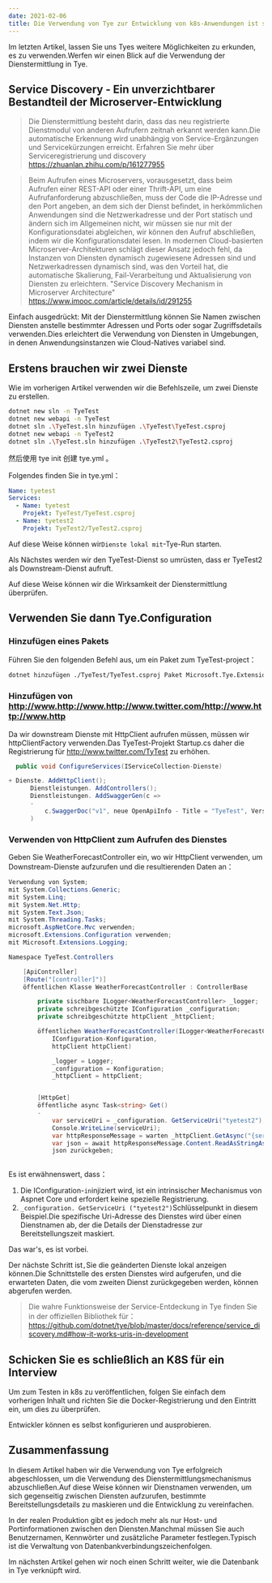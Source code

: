 ```yaml
---
date: 2021-02-06
title: Die Verwendung von Tye zur Entwicklung von k8s-Anwendungen ist so einfach wie das (II)
---
```


Im letzten Artikel, lassen Sie uns Tyes weitere Möglichkeiten zu erkunden, es zu verwenden.Werfen wir einen Blick auf die Verwendung der Dienstermittlung in Tye.

<!-- more -->

<!-- md Header-Newbe-Claptrap.md -->

## Service Discovery - Ein unverzichtbarer Bestandteil der Microserver-Entwicklung

> Die Dienstermittlung besteht darin, dass das neu registrierte Dienstmodul von anderen Aufrufern zeitnah erkannt werden kann.Die automatische Erkennung wird unabhängig von Service-Ergänzungen und Servicekürzungen erreicht. Erfahren Sie mehr über Serviceregistrierung und discovery <https://zhuanlan.zhihu.com/p/161277955>

> Beim Aufrufen eines Microservers, vorausgesetzt, dass beim Aufrufen einer REST-API oder einer Thrift-API, um eine Aufrufanforderung abzuschließen, muss der Code die IP-Adresse und den Port angeben, an dem sich der Dienst befindet, in herkömmlichen Anwendungen sind die Netzwerkadresse und der Port statisch und ändern sich im Allgemeinen nicht, wir müssen sie nur mit der Konfigurationsdatei abgleichen, wir können den Aufruf abschließen, indem wir die Konfigurationsdatei lesen. In modernen Cloud-basierten Microserver-Architekturen schlägt dieser Ansatz jedoch fehl, da Instanzen von Diensten dynamisch zugewiesene Adressen sind und Netzwerkadressen dynamisch sind, was den Vorteil hat, die automatische Skalierung, Fail-Verarbeitung und Aktualisierung von Diensten zu erleichtern. "Service Discovery Mechanism in Microserver Architecture" <https://www.imooc.com/article/details/id/291255>

Einfach ausgedrückt: Mit der Dienstermittlung können Sie Namen zwischen Diensten anstelle bestimmter Adressen und Ports oder sogar Zugriffsdetails verwenden.Dies erleichtert die Verwendung von Diensten in Umgebungen, in denen Anwendungsinstanzen wie Cloud-Natives variabel sind.

## Erstens brauchen wir zwei Dienste

Wie im vorherigen Artikel verwenden wir die Befehlszeile, um zwei Dienste zu erstellen.

```bash
dotnet new sln -n TyeTest
dotnet new webapi -n TyeTest
dotnet sln .\TyeTest.sln hinzufügen .\TyeTest\TyeTest.csproj
dotnet new webapi -n TyeTest2
dotnet sln .\TyeTest.sln hinzufügen .\TyeTest2\TyeTest2.csproj
```

然后使用 tye init 创建 tye.yml 。

Folgendes finden Sie in tye.yml：

```yml
Name: tyetest
Services:
  - Name: tyetest
    Projekt: TyeTest/TyeTest.csproj
  - Name: tyetest2
    Projekt: TyeTest2/TyeTest2.csproj
```

Auf diese Weise können wir`Dienste lokal mit`-Tye-Run starten.

Als Nächstes werden wir den TyeTest-Dienst so umrüsten, dass er TyeTest2 als Downstream-Dienst aufruft.

Auf diese Weise können wir die Wirksamkeit der Dienstermittlung überprüfen.

## Verwenden Sie dann Tye.Configuration

### Hinzufügen eines Pakets

Führen Sie den folgenden Befehl aus, um ein Paket zum TyeTest-project：

```bash
dotnet hinzufügen ./TyeTest/TyeTest.csproj Paket Microsoft.Tye.Extensions.Configuration --version 0.6.0-alpha.21070.5
```

### Hinzufügen von http://www.http://www.http://www.twitter.com/http://www.http://www.http

Da wir downstream Dienste mit HttpClient aufrufen müssen, müssen wir httpClientFactory verwenden.Das TyeTest-Projekt Startup.cs daher die Registrierung für http://www.twitter.com/TyTest zu erhöhen.

```csharp
  public void ConfigureServices(IServiceCollection-Dienste)

+ Dienste. AddHttpClient();
      Dienstleistungen. AddControllers();
      Dienstleistungen. AddSwaggerGen(c =>
      -
          c.SwaggerDoc("v1", neue OpenApiInfo - Title = "TyeTest", Version = "v1"
      )

```

### Verwenden von HttpClient zum Aufrufen des Dienstes

Geben Sie WeatherForecastController ein, wo wir HttpClient verwenden, um Downstream-Dienste aufzurufen und die resultierenden Daten an：

```cs
Verwendung von System;
mit System.Collections.Generic;
mit System.Linq;
mit System.Net.Http;
mit System.Text.Json;
mit System.Threading.Tasks;
microsoft.AspNetCore.Mvc verwenden;
microsoft.Extensions.Configuration verwenden;
mit Microsoft.Extensions.Logging;

Namespace TyeTest.Controllers

    [ApiController]
    [Route("[controller]")]
    öffentlichen Klasse WeatherForecastController : ControllerBase

        private sischbare ILogger<WeatherForecastController> _logger;
        private schreibgeschützte IConfiguration _configuration;
        private schreibgeschützte httpClient _httpClient;

        öffentlichen WeatherForecastController(ILogger<WeatherForecastController> Logger,
            IConfiguration-Konfiguration,
            httpClient httpClient)

            _logger = Logger;
            _configuration = Konfiguration;
            _httpClient = httpClient;


        [HttpGet]
        öffentliche async Task<string> Get()
        -
            var serviceUri = _configuration. GetServiceUri("tyetest2");
            Console.WriteLine(serviceUri);
            var httpResponseMessage = warten _httpClient.GetAsync("{serviceUri}WeatherForecast");
            var json = await httpResponseMessage.Content.ReadAsStringAsync();
            json zurückgeben;



```

Es ist erwähnenswert, dass：

1. Die IConfiguration-`in`injiziert wird, ist ein intrinsischer Mechanismus von Aspnet Core und erfordert keine spezielle Registrierung.
2. `_configuration. GetServiceUri ("tyetest2")`Schlüsselpunkt in diesem Beispiel.Die spezifische Uri-Adresse des Dienstes wird über einen Dienstnamen ab, der die Details der Dienstadresse zur Bereitstellungszeit maskiert.

Das war's, es ist vorbei.

Der nächste Schritt ist`,`Sie die geänderten Dienste lokal anzeigen können.Die Schnittstelle des ersten Dienstes wird aufgerufen, und die erwarteten Daten, die vom zweiten Dienst zurückgegeben werden, können abgerufen werden.

> Die wahre Funktionsweise der Service-Entdeckung in Tye finden Sie in der offiziellen Bibliothek für： <https://github.com/dotnet/tye/blob/master/docs/reference/service_discovery.md#how-it-works-uris-in-development>

## Schicken Sie es schließlich an K8S für ein Interview

Um zum Testen in k8s zu veröffentlichen, folgen Sie einfach dem vorherigen Inhalt und richten Sie die Docker-Registrierung und den Eintritt ein, um dies zu überprüfen.

Entwickler können es selbst konfigurieren und ausprobieren.

## Zusammenfassung

In diesem Artikel haben wir die Verwendung von Tye erfolgreich abgeschlossen, um die Verwendung des Dienstermittlungsmechanismus abzuschließen.Auf diese Weise können wir Dienstnamen verwenden, um sich gegenseitig zwischen Diensten aufzurufen, bestimmte Bereitstellungsdetails zu maskieren und die Entwicklung zu vereinfachen.

In der realen Produktion gibt es jedoch mehr als nur Host- und Portinformationen zwischen den Diensten.Manchmal müssen Sie auch Benutzernamen, Kennwörter und zusätzliche Parameter festlegen.Typisch ist die Verwaltung von Datenbankverbindungszeichenfolgen.

Im nächsten Artikel gehen wir noch einen Schritt weiter, wie die Datenbank in Tye verknüpft wird.

<!-- md Footer-Newbe-Claptrap.md -->
